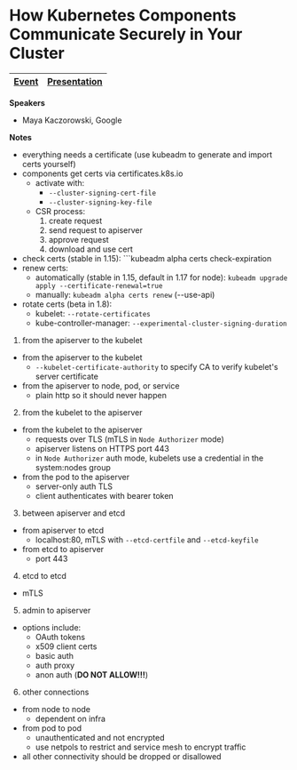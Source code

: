# How Kubernetes Components Communicate Securely in Your Cluster

| [Event](https://sched.co/UaZE) | [Presentation](presentation/KubeCon%20NA%202019%20-%20How%20Kubernetes%20components%20communicate%20securely%20in%20your%20cluster%20-%2020191121.pdf)
| - | - |

**Speakers**
* Maya Kaczorowski, Google

**Notes**
* everything needs a certificate (use kubeadm to generate and import certs yourself)
* components get certs via certificates.k8s.io
  * activate with:
    * ```--cluster-signing-cert-file```
    * ```--cluster-signing-key-file```
  * CSR process:
    1. create request
    2. send request to apiserver
    3. approve request
    4. download and use cert
* check certs (stable in 1.15): ```kubeadm alpha certs check-expiration
* renew certs: 
  * automatically (stable in 1.15, default in 1.17 for node): ```kubeadm upgrade apply --certificate-renewal=true```
  * manually: ```kubeadm alpha certs renew``` (--use-api)
* rotate certs (beta in 1.8):
  * kubelet: ```--rotate-certificates```
  * kube-controller-manager: ```--experimental-cluster-signing-duration```
1. from the apiserver to the kubelet
  * from the apiserver to the kubelet
    * ```--kubelet-certificate-authority``` to specify CA to verify kubelet's server certificate
  * from the apiserver to node, pod, or service
    * plain http so it should never happen
2. from the kubelet to the apiserver
  * from the kubelet to the apiserver
    * requests over TLS (mTLS in ```Node Authorizer``` mode)
    * apiserver listens on HTTPS port 443
    * in ```Node Authorizer``` auth mode, kubelets use a credential in the system:nodes group
  * from the pod to the apiserver
    * server-only auth TLS
    * client authenticates with bearer token
3. between apiserver and etcd
  * from apiserver to etcd
    * localhost:80, mTLS with ```--etcd-certfile``` and ```--etcd-keyfile```
  * from etcd to apiserver
    * port 443
4. etcd to etcd
  * mTLS
5. admin to apiserver
  * options include:
    * OAuth tokens
    * x509 client certs
    * basic auth
    * auth proxy
    * anon auth (**DO NOT ALLOW!!!**)
6. other connections
  * from node to node
    * dependent on infra
  * from pod to pod
    * unauthenticated and not encrypted
    * use netpols to restrict and service mesh to encrypt traffic
  * all other connectivity should be dropped or disallowed
